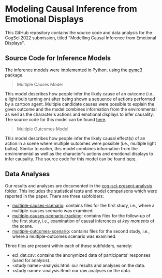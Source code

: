 # Modeling Causal Inference from Emotional Displays

This GitHub repository contains the source code and data analysis for the CogSci 2022 submission, titled "Modelling Causal Inference from Emotional Displays".

## Source Code for Inference Models

The inference models were implemented in Python, using the [pymc3](https://docs.pymc.io/en/v3/) package.

> Multiple Causes Model

This model describes how people infer the likely cause of an outcome (i.e., a light bulb turning on) after being shown a sequence of actions performed by a cartoon agent. Multiple candidate causes were possible to explain the given outcome and the model combines information from the environmental as well as the character's actions and emotional displays to infer causality. The source code for this model can be found [here](cog-sci-present-model/Emotion%20Causal%20Learning%20Model%20(Multiple-Causes).ipynb).

> Multiple Outcomes Model

This model describes how people infer the likely causal effect(s) of an action in a scene where multiple outcomes were possible (i.e., multiple light bulbs). Similar to earlier, this model combines information from the environmental as well as the character's actions and emotional displays to infer causality. The source code for this model can be found [here](cog-sci-present-model/Emotion%20Causal%20Learning%20Model%20(Multiple-Outcomes).ipynb).

## Data Analyses

Our results and analyses are documented in the [cog-sci-present-analysis](cog-sci-present-analysis) folder. This includes the statistical tests and model comparisons which were reported in the paper. There are three subfolders:

* [multiple-causes-scenario](cog-sci-present-analysis/multiple-causes-scenario): contains files for the first study, i.e., where a multiple-causes scenario was examined.
* [multiple-causes-scenario-tracking](cog-sci-present-analysis/multiple-causes-scenario-tracking): contains files for the follow-up of the first study, i.e., examination of causal inferences at _key moments_ of the scene.
* [multiple-outcomes-scenario](cog-sci-present-analysis/multiple-outcomes-scenario): contains files for the second study, i.e., where a multiple-outcomes scenario was examined.

Three files are present within each of these subfolders, namely:

* ecl\_dat.csv: contains the anonymized data of participants' responses (used for analysis).
* \<study name\>-analysis.html: our results and analyses on the data.
* \<study name\>-analysis.Rmd: our raw analyses on the data.
